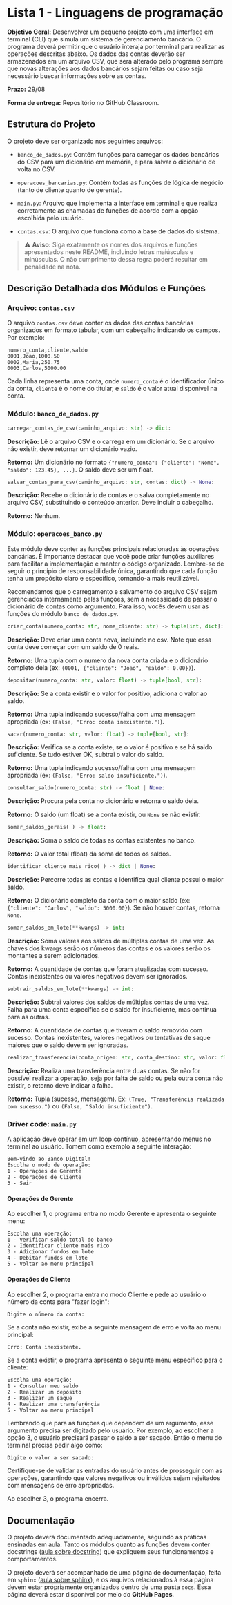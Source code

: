 # Lista 1 - Linguagens de programação

**Objetivo Geral:** Desenvolver um pequeno projeto com uma interface em terminal (CLI) que simula um sistema de gerenciamento bancário. O programa deverá permitir que o usuário interaja por terminal para realizar as operações descritas abaixo. Os dados das contas deverão ser armazenados em um arquivo CSV, que será alterado pelo programa sempre que novas alterações aos dados bancários sejam feitas ou caso seja necessário buscar informações sobre as contas.

**Prazo:** 29/08

**Forma de entrega:** Repositório no GitHub Classroom.

## Estrutura do Projeto

O projeto deve ser organizado nos seguintes arquivos:

- `banco_de_dados.py`: Contém funções para carregar os dados bancários do CSV para um dicionário em memória, e para salvar o dicionário de volta no CSV.

- `operacoes_bancarias.py`: Contém todas as funções de lógica de negócio (tanto de cliente quanto de gerente).

- `main.py`: Arquivo que implementa a interface em terminal e que realiza corretamente as chamadas de funções de acordo com a opção escolhida pelo usuário.

- `contas.csv`: O arquivo que funciona como a base de dados do sistema.

> ⚠️ **Aviso:** Siga exatamente os nomes dos arquivos e funções apresentados neste README, incluindo letras maiúsculas e minúsculas. O não cumprimento dessa regra poderá resultar em penalidade na nota.

## Descrição Detalhada dos Módulos e Funções

### Arquivo: `contas.csv`

O arquivo `contas.csv` deve conter os dados das contas bancárias organizados em formato tabular, com um cabeçalho indicando os campos. Por exemplo:

```
numero_conta,cliente,saldo
0001,Joao,1000.50
0002,Maria,250.75
0003,Carlos,5000.00
```

Cada linha representa uma conta, onde `numero_conta` é o identificador único da conta, `cliente` é o nome do titular, e `saldo` é o valor atual disponível na conta.

### Módulo: `banco_de_dados.py`

```py
carregar_contas_de_csv(caminho_arquivo: str) -> dict:
```
**Descrição:** Lê o arquivo CSV e o carrega em um dicionário. Se o arquivo não existir, deve retornar um dicionário vazio.

**Retorno:** Um dicionário no formato `{"numero_conta": {"cliente": "Nome", "saldo": 123.45}, ...}`. O saldo deve ser um float.

```py
salvar_contas_para_csv(caminho_arquivo: str, contas: dict) -> None:
```
**Descrição:** Recebe o dicionário de contas e o salva completamente no arquivo CSV, substituindo o conteúdo anterior. Deve incluir o cabeçalho.

**Retorno:** Nenhum.
### Módulo: `operacoes_banco.py`

Este módulo deve conter as funções principais relacionadas às operações bancárias. É importante destacar que você pode criar funções auxiliares para facilitar a implementação e manter o código organizado. Lembre-se de seguir o princípio de responsabilidade única, garantindo que cada função tenha um propósito claro e específico, tornando-a mais reutilizável.

Recomendamos que o carregamento e salvamento do arquivo CSV sejam gerenciados internamente pelas funções, sem a necessidade de passar o dicionário de contas como argumento. Para isso, vocês devem usar as funções do módulo `banco_de_dados.py`.

```py
criar_conta(numero_conta: str, nome_cliente: str) -> tuple[int, dict]:
```
**Descrição:** Deve criar uma conta nova, incluindo no csv. Note que essa conta deve começar com um saldo de 0 reais.

**Retorno:** Uma tupla com o numero da nova conta criada e o dicionário completo dela (ex: `(0001, {"cliente": "Joao", "saldo": 0.00})`).

```py
depositar(numero_conta: str, valor: float) -> tuple[bool, str]:
```
**Descrição:** Se a conta existir e o valor for positivo, adiciona o valor ao saldo.

**Retorno:** Uma tupla indicando sucesso/falha com uma mensagem apropriada (ex: `(False, "Erro: conta inexistente.")`).

```py
sacar(numero_conta: str, valor: float) -> tuple[bool, str]:
```
**Descrição:** Verifica se a conta existe, se o valor é positivo e se há saldo suficiente. Se tudo estiver OK, subtrai o valor do saldo.

**Retorno:** Uma tupla indicando sucesso/falha com uma mensagem apropriada (ex: `(False, "Erro: saldo insuficiente.")`).

```py
consultar_saldo(numero_conta: str) -> float | None:
```
**Descrição:** Procura pela conta no dicionário e retorna o saldo dela.

**Retorno:** O saldo (um float) se a conta existir, ou `None` se não existir.

```py
somar_saldos_gerais( ) -> float:
```
**Descrição:** Soma o saldo de todas as contas existentes no banco.

**Retorno:** O valor total (float) da soma de todos os saldos.

```py
identificar_cliente_mais_rico( ) -> dict | None:
```
**Descrição:** Percorre todas as contas e identifica qual cliente possui o maior saldo.

**Retorno:** O dicionário completo da conta com o maior saldo (ex: `{"cliente": "Carlos", "saldo": 5000.00}`). Se não houver contas, retorna `None`.

```py
somar_saldos_em_lote(**kwargs) -> int:
```
**Descrição:** Soma valores aos saldos de múltiplas contas de uma vez. As chaves dos kwargs serão os números das contas e os valores serão os montantes a serem adicionados.

**Retorno:** A quantidade de contas que foram atualizadas com sucesso. Contas inexistentes ou valores negativos devem ser ignorados.

```py
subtrair_saldos_em_lote(**kwargs) -> int:
```
**Descrição:** Subtrai valores dos saldos de múltiplas contas de uma vez. Falha para uma conta específica se o saldo for insuficiente, mas continua para as outras.

**Retorno:** A quantidade de contas que tiveram o saldo removido com sucesso. Contas inexistentes, valores negativos ou tentativas de saque maiores que o saldo devem ser ignoradas.

```py
realizar_transferencia(conta_origem: str, conta_destino: str, valor: float) -> tuple[bool, str]:
```
**Descrição:** Realiza uma transferência entre duas contas. Se não for possível realizar a operação, seja por falta de saldo ou pela outra conta não existir, o retorno deve indicar a falha.

**Retorno:** Tupla (sucesso, mensagem). Ex: `(True, "Transferência realizada com sucesso.")` ou `(False, "Saldo insuficiente")`.

### Driver code: `main.py`

A aplicação deve operar em um loop contínuo, apresentando menus no terminal ao usuário. Tomem como exemplo a seguinte interação:

```
Bem-vindo ao Banco Digital!
Escolha o modo de operação:
1 - Operações de Gerente
2 - Operações de Cliente
3 - Sair
```

#### Operações de Gerente

Ao escolher 1, o programa entra no modo Gerente e apresenta o seguinte menu:

```
Escolha uma operação:
1 - Verificar saldo total do banco
2 - Identificar cliente mais rico
3 - Adicionar fundos em lote
4 - Debitar fundos em lote
5 - Voltar ao menu principal
```

#### Operações de Cliente

Ao escolher 2, o programa entra no modo Cliente e pede ao usuário o número da conta para "fazer login":

```
Digite o número da conta:
```

Se a conta não existir, exibe a seguinte mensagem de erro e volta ao menu principal:

```
Erro: Conta inexistente.
```

Se a conta existir, o programa apresenta o seguinte menu específico para o cliente:

```
Escolha uma operação:
1 - Consultar meu saldo
2 - Realizar um depósito
3 - Realizar um saque
4 - Realizar uma transferência
5 - Voltar ao menu principal
```

Lembrando que para as funções que dependem de um argumento, esse argumento precisa ser digitado pelo usuário. Por exemplo, ao escolher a opção 3, o usuário precisará passar o saldo a ser sacado. Então o menu do terminal precisa pedir algo como:

```
Digite o valor a ser sacado:
```

Certifique-se de validar as entradas do usuário antes de prosseguir com as operações, garantindo que valores negativos ou inválidos sejam rejeitados com mensagens de erro apropriadas.

Ao escolher 3, o programa encerra.

## Documentação

O projeto deverá documentado adequadamente, seguindo as práticas ensinadas em aula. Tanto os módulos quanto as funções devem conter docstrings ([aula sobre docstring](https://github.com/matwerner/fgv-lp/blob/0bb5a6549623de7ece087a1d8f0e0ffab1809596/2024_2/aulas/Semana%203%20-%20Documentacao%20%26%20Type%20Hint/10_documentacao.md)) que expliquem seus funcionamentos e comportamentos. 

O projeto deverá ser acompanhado de uma página de documentação, feita em `sphinx` ([aula sobre sphinx](https://github.com/matwerner/fgv-lp/blob/0bb5a6549623de7ece087a1d8f0e0ffab1809596/2024_2/aulas/Semana%205%20-%20Sphinx%20%26%20Programa%C3%A7%C3%A3o%20Funcional/18_documentacao_projeto.md)), e os arquivos relacionados à essa página devem estar própriamente organizados dentro de uma pasta `docs`. Essa página deverá estar disponível por meio do **GitHub Pages**.
